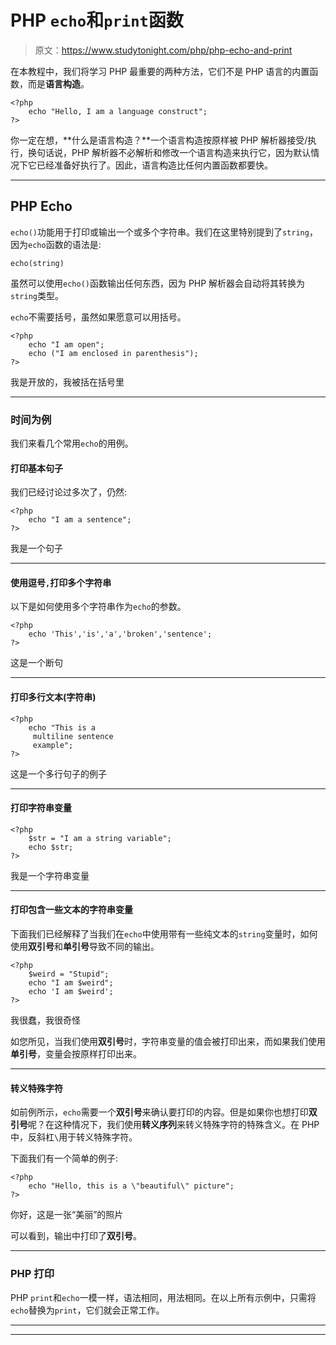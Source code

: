 # PHP `echo`和`print`函数

> 原文：<https://www.studytonight.com/php/php-echo-and-print>

在本教程中，我们将学习 PHP 最重要的两种方法，它们不是 PHP 语言的内置函数，而是**语言构造**。

```
<?php
    echo "Hello, I am a language construct";
?>
```

你一定在想，**什么是语言构造？**一个语言构造按原样被 PHP 解析器接受/执行，换句话说，PHP 解析器不必解析和修改一个语言构造来执行它，因为默认情况下它已经准备好执行了。因此，语言构造比任何内置函数都要快。

* * *

## PHP Echo

`echo()`功能用于打印或输出一个或多个字符串。我们在这里特别提到了`string`，因为`echo`函数的语法是:

```
echo(string)
```

虽然可以使用`echo()`函数输出任何东西，因为 PHP 解析器会自动将其转换为`string`类型。

`echo`不需要括号，虽然如果愿意可以用括号。

```
<?php
    echo "I am open";
    echo ("I am enclosed in parenthesis");
?>
```

我是开放的，我被括在括号里

* * *

### 时间为例

我们来看几个常用`echo`的用例。

#### 打印基本句子

我们已经讨论过多次了，仍然:

```
<?php
    echo "I am a sentence";
?>
```

我是一个句子

* * *

#### 使用逗号`,`打印多个字符串

以下是如何使用多个字符串作为`echo`的参数。

```
<?php
    echo 'This','is','a','broken','sentence';
?>
```

这是一个断句

* * *

#### 打印多行文本(字符串)

```
<?php
    echo "This is a
     multiline sentence
     example";
?>
```

这是一个多行句子的例子

* * *

#### 打印字符串变量

```
<?php
    $str = "I am a string variable";
    echo $str;
?>
```

我是一个字符串变量

* * *

#### 打印包含一些文本的字符串变量

下面我们已经解释了当我们在`echo`中使用带有一些纯文本的`string`变量时，如何使用**双引号**和**单引号**导致不同的输出。

```
<?php
    $weird = "Stupid";
    echo "I am $weird";
    echo 'I am $weird';
?>
```

我很蠢，我很奇怪

如您所见，当我们使用**双引号**时，字符串变量的值会被打印出来，而如果我们使用**单引号**，变量会按原样打印出来。

* * *

#### 转义特殊字符

如前例所示，`echo`需要一个**双引号**来确认要打印的内容。但是如果你也想打印**双引号**呢？在这种情况下，我们使用**转义序列**来转义特殊字符的特殊含义。在 PHP 中，反斜杠`\`用于转义特殊字符。

下面我们有一个简单的例子:

```
<?php
    echo "Hello, this is a \"beautiful\" picture";
?>
```

你好，这是一张“美丽”的照片

可以看到，输出中打印了**双引号**。

* * *

### PHP 打印

PHP `print`和`echo`一模一样，语法相同，用法相同。在以上所有示例中，只需将`echo`替换为`print`，它们就会正常工作。

* * *

* * *